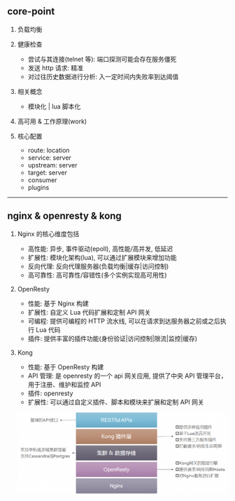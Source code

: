 ## core-point

1. 负载均衡
2. 健康检查

   - 尝试与其连接(telnet 等): 端口探测可能会存在服务僵死
   - 发送 http 请求: 精准
   - 对过往历史数据进行分析: 入一定时间内失败率到达阈值

3. 相关概念

   - 模块化 | lua 脚本化

4. 高可用 & 工作原理(work)
5. 核心配置

   - route: location
   - service: server
   - upstream: server
   - target: server
   - consumer
   - plugins

---

## nginx & openresty & kong

1. Nginx 的核心维度包括

   - 高性能: 异步, 事件驱动(epoll), 高性能/高并发, 低延迟
   - 扩展性: 模块化架构(lua), 可以通过扩展模块来增加功能
   - 反向代理: 反向代理服务器(负载均衡|缓存|访问控制)
   - 高可靠性: 高可靠性/容错性(多个实例实现高可用性)

2. OpenResty

   - 性能: 基于 Nginx 构建
   - 扩展性: 自定义 Lua 代码扩展和定制 API 网关
   - 可编程: 提供可编程的 HTTP 流水线, 可以在请求到达服务器之前或之后执行 Lua 代码
   - 插件: 提供丰富的插件功能(身份验证|访问控制|限流|监控|缓存)

3. Kong

   - 性能: 基于 OpenResty 构建
   - API 管理: 是 openresty 的一个 api 网关应用, 提供了中央 API 管理平台，用于注册、维护和监控 API
   - 插件: openresty
   - 扩展性: 可以通过自定义插件、脚本和模块来扩展和定制 API 网关

   ![avatar](/static/image/nginx/kong-framework.jpg)
